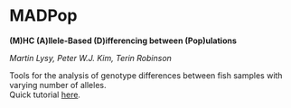 # MADPop
**(M)HC (A)llele-Based (D)ifferencing between (Pop)ulations**

*Martin Lysy, Peter W.J. Kim, Terin Robinson*

Tools for the analysis of genotype differences between fish samples with varying number of alleles.  
Quick tutorial [here](http://htmlpreview.github.com/?https://github.com/mlysy/MADPop/use_rstan/inst/doc/MADPop-quicktut.html).
